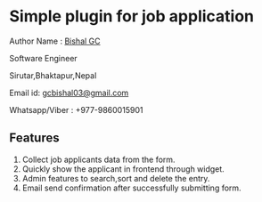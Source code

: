 <h1>Simple plugin for job application</h1>

Author Name : <a href="https://bishalgc.com/">Bishal GC</a>

Software Engineer 

Sirutar,Bhaktapur,Nepal

Email id: gcbishal03@gmail.com

Whatsapp/Viber : +977-9860015901


<h2>Features</h2>

1) Collect job applicants data from the form.
2) Quickly show the applicant in frontend through widget.
3) Admin features to search,sort and delete the entry.
4) Email send confirmation after successfully submitting form.